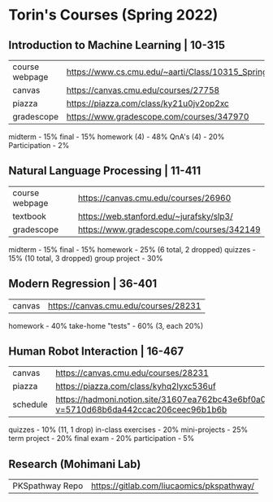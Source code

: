 # Torin's Courses (Spring 2022)

## Introduction to Machine Learning | 10-315
|  |  |
|--|--|
| course webpage | https://www.cs.cmu.edu/~aarti/Class/10315_Spring22/ |
| canvas | https://canvas.cmu.edu/courses/27758 |
| piazza | https://piazza.com/class/ky21u0jv2op2xc |
| gradescope | https://www.gradescope.com/courses/347970 |
midterm - 15%
final - 15%
homework (4) - 48%
QnA's (4) - 20%
Participation - 2%

## Natural Language Processing | 11-411
|  |  |
|--|--|
| course webpage | https://canvas.cmu.edu/courses/26960 |
| textbook | https://web.stanford.edu/~jurafsky/slp3/ |
| gradescope | https://www.gradescope.com/courses/342149 |
midterm - 15%
final - 15%
homework - 25% (6 total, 2 dropped)
quizzes - 15% (10 total, 3 dropped)
group project - 30%

## Modern Regression | 36-401
|  |  |
|--|--|
| canvas | https://canvas.cmu.edu/courses/28231 |
homework - 40%
take-home "tests" - 60% (3, each 20%)

## Human Robot Interaction | 16-467
|  |  |
|--|--|
| canvas | https://canvas.cmu.edu/courses/28231 |
| piazza | https://piazza.com/class/kyhq2lyxc536uf |
| schedule | https://hadmoni.notion.site/31607ea762bc43e6bf0a0e0073d1b3ad?v=5710d68b6da442ccac206ceec96b1b6b |
quizzes - 10% (11, 1 drop)
in-class exercises - 20%
mini-projects - 25%
term project - 20%
final exam - 20%
participation - 5%

## Research (Mohimani Lab)
|||
|--|--|
| PKSpathway Repo | https://gitlab.com/liucaomics/pkspathway/ |

<!--stackedit_data:
eyJoaXN0b3J5IjpbLTU2NjI3ODM4MSwtMTc1MjI5MTA5OCwtMT
IyMTY1ODA1MCwtMTcxMzQ1NDE3NywxNzI4ODI2NTQ1LC0xMzgy
NjM3MzQ1LDE0MTI0ODk0NjYsLTY1NjgyMTA0LC02Nzc2ODA5Mj
IsLTE3MDUzMDQyMDVdfQ==
-->